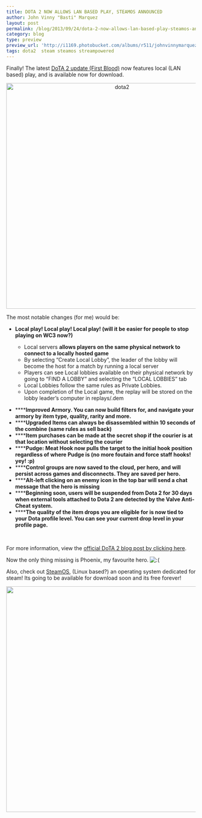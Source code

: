 ```yaml
---
title: DOTA 2 NOW ALLOWS LAN BASED PLAY, STEAMOS ANNOUNCED
author: John Vinny "Basti" Marquez
layout: post
permalink: /blog/2013/09/24/dota-2-now-allows-lan-based-play-steamos-announced/
category: blog
type: preview
preview_url: 'http://i1169.photobucket.com/albums/r511/johnvinnymarquez/dota2lql_zps2a518b57.jpg'
tags: dota2  steam steamos streampowered
---
```

Finally! The latest <a href="http://www.dota2.com/firstblood" target="_blank">DoTA 2 update (First Blood)</a> now features local (LAN based) play, and is available now for download.

<p style="text-align: center;">
  <a href="http://johnvinnymarquez.net/wp-content/uploads/2013/09/dota2.jpg"><img class="aligncenter  wp-image-945" alt="dota2" src="http://johnvinnymarquez.net/wp-content/uploads/2013/09/dota2.jpg" width="600" /></a>
</p>

The most notable changes (for me) would be:

*   **Local play! Local play! Local play! (will it be easier for people to stop playing on WC3 now?)**

<ul style="list-style-type: circle;">
  <ul>
    <li>
      Local servers <strong>allows players on the same physical network to connect to a locally hosted game</strong>
    </li>
    <li>
      By selecting &#8220;Create Local Lobby&#8221;, the leader of the lobby will become the host for a match by running a local server
    </li>
    <li>
      Players can see Local lobbies available on their physical network by going to &#8220;FIND A LOBBY&#8221; and selecting the &#8220;LOCAL LOBBIES&#8221; tab
    </li>
    <li>
      Local Lobbies follow the same rules as Private Lobbies.
    </li>
    <li>
      Upon completion of the Local game, the replay will be stored on the lobby leader&#8217;s computer in replays/<match-id>.dem
    </li>
  </ul>
</ul>

*   ******Improved Armory. You can now build filters for, and navigate your armory by item type, quality, rarity and more.**
*   ******Upgraded Items can always be disassembled within 10 seconds of the combine (same rules as sell back)**
*   ******Item purchases can be made at the secret shop if the courier is at that location without selecting the courier**
*   ******Pudge: Meat Hook now pulls the target to the initial hook position regardless of where Pudge is (no more foutain and force staff hooks! yey! :p)**
*   ******Control groups are now saved to the cloud, per hero, and will persist across games and disconnects. They are saved per hero.**
*   ******Alt-left clicking on an enemy icon in the top bar will send a chat message that the hero is missing**
*   ******Beginning soon, users will be suspended from Dota 2 for 30 days when external tools attached to Dota 2 are detected by the Valve Anti-Cheat system.**
*   ******The quality of the item drops you are eligible for is now tied to your Dota profile level. You can see your current drop level in your profile page.**

&nbsp;

For more information, view the <a href="http://www.dota2.com/firstblood" target="_blank">official DoTA 2 blog post by clicking here</a>.

Now the only thing missing is Phoenix, my favourite hero. <img src="http://johnvinnymarquez.net/wp-includes/images/smilies/icon_sad.gif" alt=":(" class="wp-smiley" /> 

Also, check out <a href="http://store.steampowered.com/livingroom/SteamOS/" target="_blank">SteamOS</a>, (Linux based?) an operating system dedicated for steam! Its going to be available for download soon and its free forever!

<p style="text-align: center;">
  <a href="http://johnvinnymarquez.net/wp-content/uploads/2013/09/Screen-Shot-2013-09-24-at-11.04.56-AM.png"><img class="aligncenter  wp-image-946" alt="" src="http://johnvinnymarquez.net/wp-content/uploads/2013/09/Screen-Shot-2013-09-24-at-11.04.56-AM-1024x693.png" width="600" /></a>
</p>